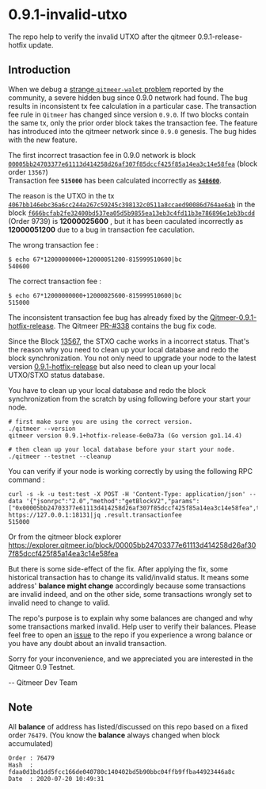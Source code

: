 # 0.9.1-invalid-utxo
The repo help to verify the invalid UTXO after the qitmeer 0.9.1-release-hotfix update.

## Introduction 

When we debug a [strange `qitmeer-walet` problem](https://github.com/Qitmeer/qitmeer-wallet/issues/54) reported by the community, a severe hidden bug since 0.9.0 network had found. The bug results in inconsistent tx fee calculation in a particular case. The transaction fee rule in `Qitmeer` has changed since version `0.9.0`. If two blocks contain the same tx, only the prior order block takes the transaction fee. The feature has introduced into the qitmeer network since `0.9.0` genesis. The bug hides with the new feature. 

The first incorrect trasaction fee in 0.9.0 network is block [`00005bb24703377e61113d414258d26af307f85dccf425f85a14ea3c14e58fea`][bk_00005b] (block order `13567`)  
Transaction fee **`515000`** has been calculated incorrectly as [**`540600`**][wrong_bk_00005b]. 

The reason is the UTXO in the tx [`4067bb146ebc36a6cc244a267c59245c398132c0511a8ccaed90086d764ae6ab`][tx_4067bb] in the block [`f666bcfab2fe32400bd537ea05d5b9855ea13eb3c4fd11b3e786896e1eb3bcdd`][bK_f666bc] (Order 9739) is **12000025600** , but it has been caculated incorrectly as **12000051200** due to a bug in transaction fee caculation.

The wrong transaction fee : 
```
$ echo 67*12000000000+12000051200-815999510600|bc
540600
```
The correct transaction fee :
```
$ echo 67*12000000000+12000025600-815999510600|bc
515000
```

The inconsistent transaction fee bug has already fixed by the [Qitmeer-0.9.1-hotfix-release][v0.9.1-hotfix]. The Qitmeer [PR-#338][PR_338] contains the bug fix code. 

Since the Block [13567][bk_00005b], the STXO cache works in a incorrect status. That's the reason why you need to clean up your local database and redo the block synchronization. You not only need to upgrade your node to the latest version [0.9.1-hotfix-release][v0.9.1-hotfix] but also need to clean up your local UTXO/STXO status database.

You have to clean up your local database and redo the block synchronization from the scratch by using following before your start your node.
```
# first make sure you are using the correct version.
./qitmeer --version
qitmeer version 0.9.1+hotfix-release-6e0a73a (Go version go1.14.4)

# then clean up your local database before your start your node.
./qitmeer --testnet --cleanup
```

[tx_4067bb]:https://explorer.qitmeer.io/tx/4067bb146ebc36a6cc244a267c59245c398132c0511a8ccaed90086d764ae6ab
[bk_f666bc]:https://explorer.qitmeer.io/block/f666bcfab2fe32400bd537ea05d5b9855ea13eb3c4fd11b3e786896e1eb3bcdd
[bk_00005b]:https://explorer.qitmeer.io/block/00005bb24703377e61113d414258d26af307f85dccf425f85a14ea3c14e58fea
[wrong_bk_00005b]:http://091.meerscan.io/block/00005bb24703377e61113d414258d26af307f85dccf425f85a14ea3c14e58fea
[v0.9.1-hotfix]:https://github.com/Qitmeer/qitmeer/releases/tag/v0.9.1-release-hotfix
[PR_338]:https://github.com/Qitmeer/qitmeer/pull/338

You can verify if your node is working correctly by using the following RPC command :
```
curl -s -k -u test:test -X POST -H 'Content-Type: application/json' --data '{"jsonrpc":"2.0","method":"getBlockV2","params":["0x00005bb24703377e61113d414258d26af307f85dccf425f85a14ea3c14e58fea",true,true,true],"id":1}' https://127.0.0.1:18131|jq .result.transactionfee
515000
```
Or from the qitmeer block explorer https://explorer.qitmeer.io/block/00005bb24703377e61113d414258d26af307f85dccf425f85a14ea3c14e58fea

But there is some side-effect of the fix. After applying the fix, some historical transaction has to change its valid/invalid status. It means some address' **balance might change** accordingly because some transactions are invalid indeed, and on the other side, some transactions wrongly set to invalid need to change to valid.

The repo's purpose is to explain why some balances are changed and why some transactions marked invalid. Help user to verify their balances. Please feel free to open an [issue](https://github.com/Qitmeer/0.9.1-invalid-utxo/issues) to the repo if you experience a wrong balance or you have any doubt about an invalid transaction.

Sorry for your inconvenience, and we appreciated you are interested in the Qitmeer 0.9 Testnet.

-- Qitmeer Dev Team

## Note

All **balance** of address has listed/discussed on this repo based on a fixed order `76479`. (You know the **balance** always changed when block accumulated)  

```
Order : 76479  
Hash  : fdaa0d1bd1dd5fcc166de040780c140402bd5b90bbc04ffb9ffba44923446a8c
Date  : 2020-07-20 10:49:31
```
